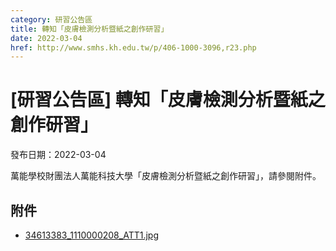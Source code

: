 ```yaml
---
category: 研習公告區
title: 轉知「皮膚檢測分析暨紙之創作研習」
date: 2022-03-04
href: http://www.smhs.kh.edu.tw/p/406-1000-3096,r23.php
---
```


# [研習公告區] 轉知「皮膚檢測分析暨紙之創作研習」

發布日期：2022-03-04

萬能學校財團法人萬能科技大學「皮膚檢測分析暨紙之創作研習」，請參閱附件。

## 附件

- [34613383_1110000208_ATT1.jpg](https://www.smhs.kh.edu.tw/var/file/0/1000/attach/89/pta_2864_5633039_83495.jpg)
